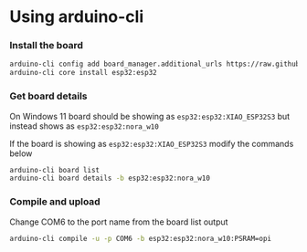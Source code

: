 # Using arduino-cli

### Install the board

```bash
arduino-cli config add board_manager.additional_urls https://raw.githubusercontent.com/espressif/arduino-esp32/gh-pages/package_esp32_index.json
arduino-cli core install esp32:esp32
```

### Get board details

On Windows 11 board should be showing as ```esp32:esp32:XIAO_ESP32S3```
but instead shows as ```esp32:esp32:nora_w10```

If the board is showing as ```esp32:esp32:XIAO_ESP32S3``` modify the commands below

```bash
arduino-cli board list
arduino-cli board details -b esp32:esp32:nora_w10
```

### Compile and upload

Change COM6 to the port name from the board list output

```bash
arduino-cli compile -u -p COM6 -b esp32:esp32:nora_w10:PSRAM=opi
```